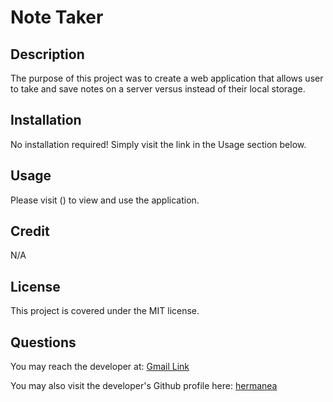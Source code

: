 # Note Taker

## Description

The purpose of this project was to create a web application that allows user to take and save notes on a server versus instead of their local storage.

## Installation

No installation required! Simply visit the link in the Usage section below.

## Usage

Please visit () to view and use the application.

## Credit

N/A

## License

This project is covered under the MIT license.

## Questions

You may reach the developer at: [Gmail Link](mailto:evanaherman@gmail.com)

You may also visit the developer's Github profile here: [hermanea](https://github.com/hermanea)
